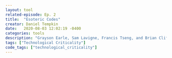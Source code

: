 ```yaml
---
layout: tool
related-episode: Ep. 2
title:  "Esoteric Codes"
creator: Daniel Tempkin
date:   2020-08-03 12:02:19 -0400
categories: tools
description: "Grayson Earle, Sam Lavigne, Francis Tseng, and Brian Clifton describe the tools they have created to subvert digital hegemony and aid in global protest"
tags: ["Technological Criticality"]
code_tags: ["technological_criticality"]
---
```

